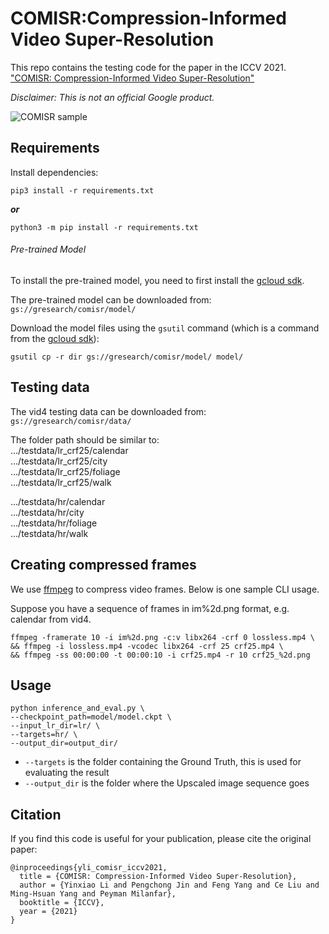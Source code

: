 # COMISR:Compression-Informed Video Super-Resolution

This repo contains the testing code for the paper in the ICCV 2021.
["COMISR: Compression-Informed Video Super-Resolution"](https://arxiv.org/abs/2105.01237)

*Disclaimer: This is not an official Google product.*

![COMISR sample](resources/comisr.png)

## Requirements

Install dependencies:
```
pip3 install -r requirements.txt
```
***or***
```
python3 -m pip install -r requirements.txt
```

###### Pre-trained Model

To install the pre-trained model, you need to first install the [gcloud sdk](https://cloud.google.com/sdk/docs/install).

The pre-trained model can be downloaded from: `gs://gresearch/comisr/model/`

Download the model files using the `gsutil` command (which is a command from the [gcloud sdk](https://cloud.google.com/sdk/docs/install)):
```shell
gsutil cp -r dir gs://gresearch/comisr/model/ model/
```

## Testing data

The vid4 testing data can be downloaded from: `gs://gresearch/comisr/data/`

The folder path should be similar to:\
.../testdata/lr_crf25/calendar\
.../testdata/lr_crf25/city\
.../testdata/lr_crf25/foliage\
.../testdata/lr_crf25/walk

.../testdata/hr/calendar\
.../testdata/hr/city\
.../testdata/hr/foliage\
.../testdata/hr/walk

## Creating compressed frames
We use [ffmpeg](https://www.ffmpeg.org/) to compress video frames. Below is one sample CLI usage.

Suppose you have a sequence of frames in im%2d.png format, e.g. calendar from vid4.

```shell
ffmpeg -framerate 10 -i im%2d.png -c:v libx264 -crf 0 lossless.mp4 \
&& ffmpeg -i lossless.mp4 -vcodec libx264 -crf 25 crf25.mp4 \
&& ffmpeg -ss 00:00:00 -t 00:00:10 -i crf25.mp4 -r 10 crf25_%2d.png
```

## Usage
```shell
python inference_and_eval.py \
--checkpoint_path=model/model.ckpt \
--input_lr_dir=lr/ \
--targets=hr/ \
--output_dir=output_dir/
```

- `--targets` is the folder containing the Ground Truth, this is used for evaluating the result
- `--output_dir` is the folder where the Upscaled image sequence goes

## Citation
If you find this code is useful for your publication, please cite the original paper:
```
@inproceedings{yli_comisr_iccv2021,
  title = {COMISR: Compression-Informed Video Super-Resolution},
  author = {Yinxiao Li and Pengchong Jin and Feng Yang and Ce Liu and Ming-Hsuan Yang and Peyman Milanfar},
  booktitle = {ICCV},
  year = {2021}
}
```


